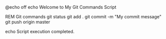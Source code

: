 @echo off
echo Welcome to My Git Commands Script

REM Git commands
git status
git add .
git commit -m "My commit message"
git push origin master

echo Script execution completed.

